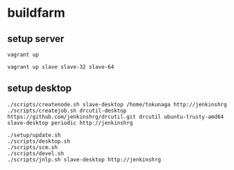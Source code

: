 # buildfarm

## setup server

```
vagrant up
```

```
vagrant up slave slave-32 slave-64
```

## setup desktop

```
./scripts/createnode.sh slave-desktop /home/tokunaga http://jenkinshrg
./scripts/createjob.sh drcutil-desktop https://github.com/jenkinshrg/drcutil.git drcutil ubuntu-trusty-amd64 slave-desktop periodic http://jenkinshrg
```

```
./setup/update.sh
./scripts/desktop.sh
./scripts/scm.sh
./scripts/devel.sh
./scripts/jnlp.sh slave-desktop http://jenkinshrg
```
